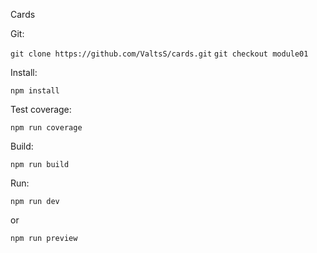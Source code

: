Cards

Git:

`git clone https://github.com/ValtsS/cards.git`
`git checkout module01`


Install:

`npm install`

Test coverage:

`npm run coverage`

Build:

`npm run build`

Run:

`npm run dev`

or

`npm run preview`
